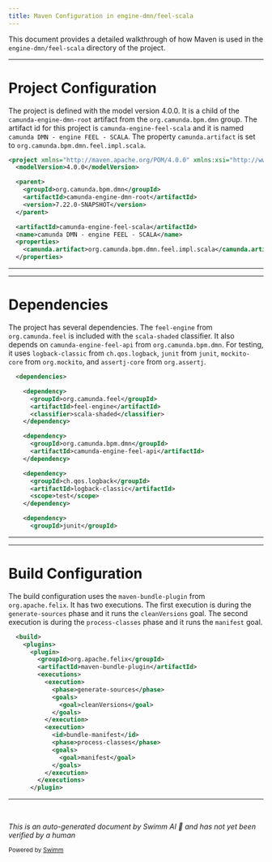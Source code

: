 ```yaml
---
title: Maven Configuration in engine-dmn/feel-scala
---
```

This document provides a detailed walkthrough of how Maven is used in the `engine-dmn/feel-scala` directory of the project.

<SwmSnippet path="/engine-dmn/feel-scala/pom.xml" line="1">

---

# Project Configuration

The project is defined with the model version 4.0.0. It is a child of the `camunda-engine-dmn-root` artifact from the `org.camunda.bpm.dmn` group. The artifact id for this project is `camunda-engine-feel-scala` and it is named `camunda DMN - engine FEEL - SCALA`. The property `camunda.artifact` is set to `org.camunda.bpm.dmn.feel.impl.scala`.

```xml
<project xmlns="http://maven.apache.org/POM/4.0.0" xmlns:xsi="http://www.w3.org/2001/XMLSchema-instance" xsi:schemaLocation="http://maven.apache.org/POM/4.0.0 http://maven.apache.org/xsd/maven-4.0.0.xsd">
  <modelVersion>4.0.0</modelVersion>

  <parent>
    <groupId>org.camunda.bpm.dmn</groupId>
    <artifactId>camunda-engine-dmn-root</artifactId>
    <version>7.22.0-SNAPSHOT</version>
  </parent>

  <artifactId>camunda-engine-feel-scala</artifactId>
  <name>camunda DMN - engine FEEL - SCALA</name>
  <properties>
    <camunda.artifact>org.camunda.bpm.dmn.feel.impl.scala</camunda.artifact>
  </properties>
```

---

</SwmSnippet>

<SwmSnippet path="/engine-dmn/feel-scala/pom.xml" line="15">

---

# Dependencies

The project has several dependencies. The `feel-engine` from `org.camunda.feel` is included with the `scala-shaded` classifier. It also depends on `camunda-engine-feel-api` from `org.camunda.bpm.dmn`. For testing, it uses `logback-classic` from `ch.qos.logback`, `junit` from `junit`, `mockito-core` from `org.mockito`, and `assertj-core` from `org.assertj`.

```xml
  <dependencies>

    <dependency>
      <groupId>org.camunda.feel</groupId>
      <artifactId>feel-engine</artifactId>
      <classifier>scala-shaded</classifier>
    </dependency>

    <dependency>
      <groupId>org.camunda.bpm.dmn</groupId>
      <artifactId>camunda-engine-feel-api</artifactId>
    </dependency>

    <dependency>
      <groupId>ch.qos.logback</groupId>
      <artifactId>logback-classic</artifactId>
      <scope>test</scope>
    </dependency>

    <dependency>
      <groupId>junit</groupId>
```

---

</SwmSnippet>

<SwmSnippet path="/engine-dmn/feel-scala/pom.xml" line="53">

---

# Build Configuration

The build configuration uses the `maven-bundle-plugin` from `org.apache.felix`. It has two executions. The first execution is during the `generate-sources` phase and it runs the `cleanVersions` goal. The second execution is during the `process-classes` phase and it runs the `manifest` goal.

```xml
  <build>
    <plugins>
      <plugin>
        <groupId>org.apache.felix</groupId>
        <artifactId>maven-bundle-plugin</artifactId>
        <executions>
          <execution>
            <phase>generate-sources</phase>
            <goals>
              <goal>cleanVersions</goal>
            </goals>
          </execution>
          <execution>
            <id>bundle-manifest</id>
            <phase>process-classes</phase>
            <goals>
              <goal>manifest</goal>
            </goals>
          </execution>
        </executions>
      </plugin>
```

---

</SwmSnippet>

&nbsp;

*This is an auto-generated document by Swimm AI 🌊 and has not yet been verified by a human*

<SwmMeta version="3.0.0" repo-id="Z2l0aHViJTNBJTNBQ2l0aS1jYW11bmRhJTNBJTNBZ2lsYWRuYXZvdA==" repo-name="Citi-camunda" doc-type="build-tool"><sup>Powered by [Swimm](/)</sup></SwmMeta>
